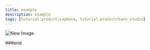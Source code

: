 ```yaml
---
title: example
description: example
tags: [tutorial:product/sapHana, tutorial:product/hana_studio]
---
```





![New Image](http://img1.joyreactor.cc/pics/post/full/%D0%BA%D0%BE%D1%82%D0%B8%D0%BA%D0%B8-%D0%B6%D0%B8%D0%B2%D0%BD%D0%BE%D1%81%D1%82%D1%8C-wallpaper-%D0%91%D0%B0%D1%8F%D0%BD-885065.jpeg)



###end
